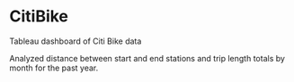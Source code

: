 # CitiBike
Tableau dashboard of Citi Bike data 

Analyzed distance between start and end stations and trip length totals by month for the past year.
